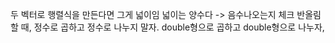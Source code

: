 두 벡터로  행렬식을 만든다면 그게 넓이임
넓이는 양수다 -> 음수나오는지 체크
반올림 할 때, 정수로 곱하고 정수로 나누지 말자.
double형으로 곱하고 double형으로 나누자,